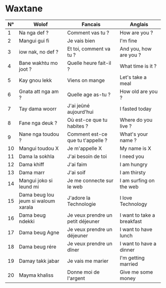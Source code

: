 # Waxtane

 N°  | Wolof                    | Fancais                   | Anglais                  |
---- | ------------------------ | ------------------------- | --------------------------
  1  | Na nga def ?             | Comment vas tu ?          | How are you ? 
  2  | Mangui gui fi            | Je vais bien              | I'm fine 
  3  | iow nak, no def ?        | Et toi, comment va tu ?   | And you, how are you ? 
  4  | Bane wakhtu mo joot ?    | Quelle heure fait-il ?    | What time is it ?
  5  | Kay gnou lekk            | Viens on mange            | Let's take a meal
  6  | Gnata att nga am ?       | Quelle age as-tu ?        | How old are you ?
  7  | Tay dama woorr           | J'ai jeûné aujourd'hui    | I fasted today
  8  | Fane nga deuk ?          | Où est-ce que tu habites ? | Where do you live ?
  9  | Nane nga toudou ?        | Comment est-ce que tu t'appelle ? | What's your name ?
  10 | Mangui toudou X          | Je m'appelle X            | My name is X
  11 | Dama la sokhla           | J'ai besoin de toi        | I need you
  12 | Dama khiff               | J'ai faim                 | I am hungry
  13 | Dama marr                | J'ai soif                 | I am thirsty
  14 | Mangui joko si leund mi  | Je me connecte sur le web | I am surfing on the web
  15 | Dama beug lou jeum si waloum xarala | J'adore la Technologie | I love Technology
  16 | Dama beug ndekki         | Je veux prendre un petit déjeuner | I want to take a breakfast 
  17 | Dama beug Agne           | Je veux prendre un déjeuner | I want to have lunch
  18 | Dama beug rére           | Je veux prendre un dîner   | I want to have a dinner
  19 | Damay takk jabar         | Je vais me marier          | I'm getting married 
  20 | Mayma khaliss            | Donne moi de l'argent      | Give me some money 
